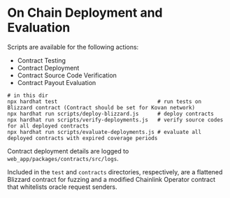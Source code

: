 # On Chain Deployment and Evaluation

Scripts are available for the following actions: 

- Contract Testing
- Contract Deployment
- Contract Source Code Verification
- Contract Payout Evaluation

```
# in this dir
npx hardhat test                                # run tests on Blizzard contract (Contract should be set for Kovan network)
npx hardhat run scripts/deploy-blizzard.js      # deploy contracts
npx hardhat run scripts/verify-deployments.js   # verify source codes for all deployed contracts
npx hardhat run scripts/evaluate-deployments.js # evaluate all deployed contracts with expired coverage periods
```

Contract deployment details are logged to `web_app/packages/contracts/src/logs`. 

Included in the `test` and `contracts` directories, respectively, are a flattened Blizzard contract for fuzzing and a modified Chainlink Operator contract that whitelists oracle request senders.
